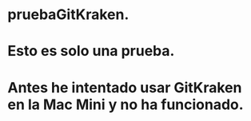 # pruebaGitKraken.
# Esto es solo una prueba.
# Antes he intentado usar GitKraken en la Mac Mini y no ha funcionado.